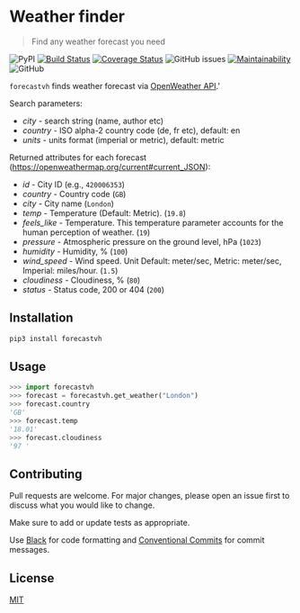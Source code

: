 # Weather finder

> Find any weather forecast you need

![PyPI](https://img.shields.io/pypi/v/forecastvh)
[![Build Status](https://travis-ci.com/h3xi/forecastvh-py.svg?branch=master)](https://travis-ci.com/h3xi/forecastvh-py)
[![Coverage Status](https://coveralls.io/repos/github/h3xi/forecastvh-py/badge.svg?branch=master)](https://coveralls.io/github/h3xi/forecastvh-py?branch=master)
![GitHub issues](https://img.shields.io/github/issues/h3xi/forecastvh-py)
[![Maintainability](https://api.codeclimate.com/v1/badges/3784e7d1af07db0d982c/maintainability)](https://codeclimate.com/github/h3xi/forecastvh-py/maintainability)
![GitHub](https://img.shields.io/github/license/h3xi/forecastvh-py)

`forecastvh` finds weather forecast via [OpenWeather API](https://openweathermap.org/current).'

Search parameters:

- *city* - search string (name, author etc)
- *country* - ISO alpha-2 country code (de, fr etc), default: en
- *units* - units format (imperial or metric), default: metric

Returned attributes for each forecast (https://openweathermap.org/current#current_JSON):

- *id* - City ID (e.g., `420006353`)
- *country* - Country code (`GB`)
- *city* - City name (`London`)
- *temp* - Temperature (Default: Metric). (`19.8`)
- *feels_like* - Temperature. This temperature parameter accounts for the human perception of weather. (`19`)
- *pressure* - Atmospheric pressure on the ground level, hPa (`1023`)
- *humidity* - Humidity, % (`100`)
- *wind_speed* - Wind speed. Unit Default: meter/sec, Metric: meter/sec, Imperial: miles/hour. (`1.5`)
- *cloudiness* - Cloudiness, % (`80`)
- *status* - Status code, 200 or 404 (`200`)

## Installation

```sh
pip3 install forecastvh
```

## Usage

```python
>>> import forecastvh
>>> forecast = forecastvh.get_weather("London")
>>> forecast.country
'GB'
>>> forecast.temp
'18.01'
>>> forecast.cloudiness
'97	'
```

## Contributing

Pull requests are welcome. For major changes, please open an issue first to discuss what you would like to change.

Make sure to add or update tests as appropriate.

Use [Black](https://black.readthedocs.io/en/stable/) for code formatting and [Conventional Commits](https://www.conventionalcommits.org/en/v1.0.0-beta.4/) for commit messages.

## License

[MIT](https://choosealicense.com/licenses/mit/)
